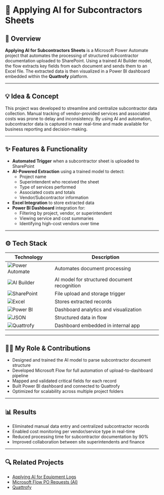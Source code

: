 # 🧾 Applying AI for Subcontractors Sheets

## 🧭 Overview
**Applying AI for Subcontractors Sheets** is a Microsoft Power Automate project that automates the processing of structured subcontractor documentation uploaded to SharePoint. Using a trained AI Builder model, the flow extracts key fields from each document and sends them to an Excel file. The extracted data is then visualized in a Power BI dashboard embedded within the **Quattrofy** platform.

---

## 💡 Idea & Concept
This project was developed to streamline and centralize subcontractor data collection. Manual tracking of vendor-provided services and associated costs was prone to delay and inconsistency. By using AI and automation, subcontractor data is captured in near real-time and made available for business reporting and decision-making.

---

## ✨ Features & Functionality
- **Automated Trigger** when a subcontractor sheet is uploaded to SharePoint
- **AI-Powered Extraction** using a trained model to detect:
  - Project name
  - Superintendent who received the sheet
  - Type of services performed
  - Associated costs and totals
  - Vendor/Subcontractor information
- **Excel Integration** to store extracted data
- **Power BI Dashboard** integration for:
  - Filtering by project, vendor, or superintendent
  - Viewing service and cost summaries
  - Identifying high-cost vendors over time

---

## ⚙️ Tech Stack

| Technology | Description |
|------------|-------------|
| ![Power Automate](https://img.shields.io/badge/Power%20Automate-0089D6?logo=Microsoft%20Power%20Automate&logoColor=white&style=for-the-badge) | Automates document processing |
| ![AI Builder](https://img.shields.io/badge/AI%20Builder-742774?logo=microsoft&logoColor=white&style=for-the-badge) | AI model for structured document recognition |
| ![SharePoint](https://img.shields.io/badge/SharePoint-0078D4?logo=microsoft&logoColor=white&style=for-the-badge) | File upload and storage trigger |
| ![Excel](https://img.shields.io/badge/Microsoft%20Excel-217346?logo=microsoftexcel&logoColor=white&style=for-the-badge) | Stores extracted records |
| ![Power BI](https://img.shields.io/badge/Power%20BI-F2C811?logo=powerbi&logoColor=black&style=for-the-badge) | Dashboard analytics and visualization |
| ![JSON](https://img.shields.io/badge/JSON-000000?logo=json&logoColor=white&style=for-the-badge) | Structured data in flow |
| ![Quattrofy](https://img.shields.io/badge/Quattrofy-App%20Integration-blue?style=for-the-badge) | Dashboard embedded in internal app |

---

## 🧑‍💻 My Role & Contributions
- Designed and trained the AI model to parse subcontractor document structure
- Developed Microsoft Flow for full automation of upload-to-dashboard pipeline
- Mapped and validated critical fields for each record
- Built Power BI dashboard and connected to Quattrofy
- Optimized for scalability across multiple project folders

---

## 📊 Results
- Eliminated manual data entry and centralized subcontractor records
- Enabled cost monitoring per vendor/service type in real-time
- Reduced processing time for subcontractor documentation by 90%
- Improved collaboration between site superintendents and finance

---

## 🔍 Related Projects
- [Applying AI for Equipment Logs](#)
- [Microsoft Flow PO Requests (AI)](#)
- [Quattrofy](#)

